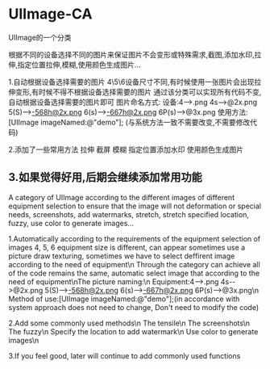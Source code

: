 # UIImage-CA
UIImage的一个分类

根据不同的设备选择不同的图片来保证图片不会变形或特殊需求,截图,添加水印,拉伸,指定位置拉伸,模糊,使用颜色生成图片...

1.自动根据设备选择需要的图片
4\5\6设备尺寸不同,有时候使用一张图片会出现拉伸变形,有时候不得不根据设备选择需要的图片
通过该分类可以实现所有代码不变,自动根据设备选择需要的图片即可
图片命名方式: 
设备:4-->.png   4s-->@2x.png   5(S)-->-568h@2x.png    6(s)-->-667h@2x.png   6P(s)-->@3x.png
使用方法:[UIImage imageNamed:@"demo"];  (与系统方法一致不需要改变,不需要修改代码)

2.添加了一些常用方法
拉伸
截屏
模糊
指定位置添加水印
使用颜色生成图片

3.如果觉得好用,后期会继续添加常用功能
------------------------------------------------------------------------------------
A category of UIImage
according to the different images of different equipment selection to ensure that the image will not deformation or special needs, screenshots, add watermarks, stretch, stretch specified location, fuzzy, use color to generate images...

1.Automatically according to the requirements of the equipment selection of images
4, 5, 6 equipment size is different, can appear sometimes use a picture draw texturing, sometimes we have to select deffirent image according to the need of equipment\n
Through the category can achieve all of the code remains the same, automatic select image that according to the need of equipment\nThe picture naming:\n
Equipment:4-->.png   4s-->@2x.png   5(S)-->-568h@2x.png    6(s)-->-667h@2x.png   6P(s)-->@3x.png\n
Method of use:[UIImage imageNamed:@"demo"];(in accordance with system approach does not need to change, Don't need to modify the code)

2.Add some commonly used methods\n
The tensile\n
The screenshots\n
The fuzzy\n
Specify the location to add watermark\n
Use color to generate images\n

3.If you feel good, later will continue to add commonly used functions
